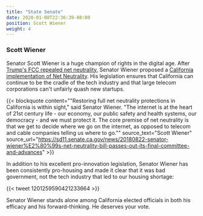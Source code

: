 ```yaml
---
title: "State Senate"
date: 2020-01-08T22:36:39-08:00
position: Scott Wiener
weight: 4
---
```


### Scott Wiener

Senator Scott Wiener is a huge champion of rights in the digital age. After
[Trump's FCC repealed net neutrality](https://techcrunch.com/2019/10/01/court-says-fccs-unhinged-net-neutrality-repeal-cant-stop-state-laws/),
Senator Wiener proposed a [California implementation of Net Neutrality](https://sd11.senate.ca.gov/news/20180822-senator-wiener%E2%80%99s-net-neutrality-bill-passes-out-its-final-committee-and-advances).
His legislation ensures that California can continue to be the cradle of the
tech industry and that large telecom corporations can't unfairly quash new
startups.

{{< blockquote
    content="\"Restoring full net neutrality protections in California is within sight,\" said Senator Wiener. \"The internet is at the heart of 21st century life - our economy, our public safety and health systems, our democracy - and we must protect it. The core premise of net neutrality is that we get to decide where we go on the internet, as opposed to telecom and cable companies telling us where to go.\""
    source_text="Scott Wiener"
    source_url="https://sd11.senate.ca.gov/news/20180822-senator-wiener%E2%80%99s-net-neutrality-bill-passes-out-its-final-committee-and-advances"
    >}}

In addition to his excellent pro-innovation legislation, Senator Wiener has been
consistently pro-housing and made it clear that it was bad government, not the
tech industry that led to our housing shortage:

{{< tweet 1201259590421233664 >}}

Senator Wiener stands alone among California elected officials in both his
efficacy and his forward-thinking. He deserves your vote.
